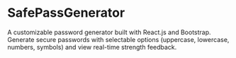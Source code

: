 # SafePassGenerator
A customizable password generator built with React.js and Bootstrap. Generate secure passwords with selectable options (uppercase, lowercase, numbers, symbols) and view real-time strength feedback.
